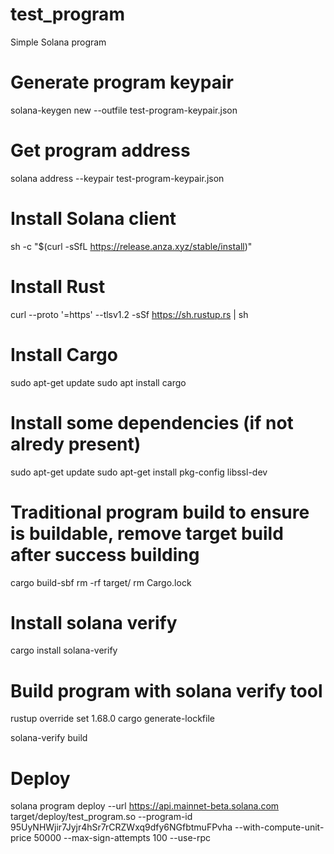 # test_program
Simple Solana program

# Generate program keypair 
solana-keygen new --outfile test-program-keypair.json

# Get program address
solana address --keypair test-program-keypair.json

# Install Solana client
sh -c "$(curl -sSfL https://release.anza.xyz/stable/install)"

# Install Rust
curl --proto '=https' --tlsv1.2 -sSf https://sh.rustup.rs | sh

# Install Cargo
sudo apt-get update
sudo apt install cargo

# Install some dependencies (if not alredy present)
sudo apt-get update
sudo apt-get install pkg-config libssl-dev

# Traditional program build to ensure is buildable, remove target build after success building
cargo build-sbf
rm -rf target/
rm Cargo.lock

# Install solana verify
cargo install solana-verify

# Build program with solana verify tool
rustup override set 1.68.0
cargo generate-lockfile

solana-verify build

# Deploy
solana program deploy --url https://api.mainnet-beta.solana.com target/deploy/test_program.so --program-id 95UyNHWjir7Jyjr4hSr7rCRZWxq9dfy6NGfbtmuFPvha --with-compute-unit-price 50000 --max-sign-attempts 100 --use-rpc